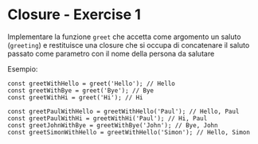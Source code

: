 # Closure - Exercise 1

Implementare la funzione `greet` che accetta come argomento un saluto (`greeting`) e restituisce una closure che si occupa di concatenare il saluto passato come parametro con il nome della persona da salutare

Esempio:

```
const greetWithHello = greet('Hello'); // Hello
const greetWithBye = greet('Bye'); // Bye
const greetWithHi = greet('Hi'); // Hi

const greetPaulWithHello = greetWithHello('Paul'); // Hello, Paul
const greetPaulWithHi = greetWithHi('Paul'); // Hi, Paul
const greetJohnWithBye = greetWithBye('John'); // Bye, John
const greetSimonWithHello = greetWithHello('Simon'); // Hello, Simon
```
